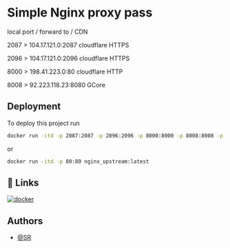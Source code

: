 # Simple Nginx proxy pass


local port   /   forward to                      /       CDN

2087          >   104.17.121.0:2087             cloudflare      HTTPS

2096          >   104.17.121.0:2096             cloudflare      HTTPS

8000          >   198.41.223.0:80                  cloudflare      HTTP

8008          >   92.223.118.23:8080           GCore 
## Deployment

To deploy this project run

```bash
docker run -itd -p 2087:2087 -p 2096:2096 -p 8000:8000 -p 8008:8008 -p 80:80 nginx_upstream:latest
```
or
```bash
docker run -itd -p 80:80 nginx_upstream:latest
```
## 🔗 Links
[![docker](https://cdn.icon-icons.com/icons2/2530/PNG/512/dockerhub_button_icon_151899.png)](https://hub.docker.com/r/salarmg/nginx_upstream)


## Authors

- [@SR](https://github.com/0x187)


